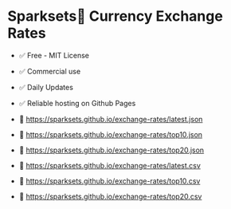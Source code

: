 # Sparksets💱 Currency Exchange Rates
- ✅ Free - MIT License
- ✅ Commercial use
- ✅ Daily Updates
- ✅ Reliable hosting on Github Pages

- 📁 https://sparksets.github.io/exchange-rates/latest.json
- 📁 https://sparksets.github.io/exchange-rates/top10.json
- 📁 https://sparksets.github.io/exchange-rates/top20.json

- 📁 https://sparksets.github.io/exchange-rates/latest.csv
- 📁 https://sparksets.github.io/exchange-rates/top10.csv
- 📁 https://sparksets.github.io/exchange-rates/top20.csv